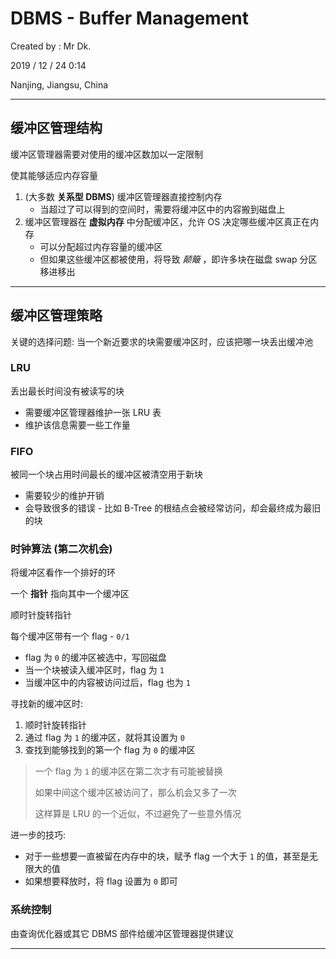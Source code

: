 # DBMS - Buffer Management

Created by : Mr Dk.

2019 / 12 / 24 0:14

Nanjing, Jiangsu, China

---

## 缓冲区管理结构

缓冲区管理器需要对使用的缓冲区数加以一定限制

使其能够适应内存容量

1. (大多数 __关系型 DBMS__) 缓冲区管理器直接控制内存
    * 当超过了可以得到的空间时，需要将缓冲区中的内容搬到磁盘上
2. 缓冲区管理器在 __虚拟内存__ 中分配缓冲区，允许 OS 决定哪些缓冲区真正在内存
    * 可以分配超过内存容量的缓冲区
    * 但如果这些缓冲区都被使用，将导致 _颠簸_ ，即许多块在磁盘 swap 分区移进移出

---

## 缓冲区管理策略

关键的选择问题: 当一个新近要求的块需要缓冲区时，应该把哪一块丢出缓冲池

### LRU

丢出最长时间没有被读写的块

* 需要缓冲区管理器维护一张 LRU 表
* 维护该信息需要一些工作量

### FIFO

被同一个块占用时间最长的缓冲区被清空用于新块

* 需要较少的维护开销
* 会导致很多的错误 - 比如 B-Tree 的根结点会被经常访问，却会最终成为最旧的块

### 时钟算法 (第二次机会)

将缓冲区看作一个排好的环

一个 __指针__ 指向其中一个缓冲区

顺时针旋转指针

每个缓冲区带有一个 flag - `0/1`

* flag 为 `0` 的缓冲区被选中，写回磁盘
* 当一个块被读入缓冲区时，flag 为 `1`
* 当缓冲区中的内容被访问过后，flag 也为 `1`

寻找新的缓冲区时:

1. 顺时针旋转指针
2. 通过 flag 为 `1` 的缓冲区，就将其设置为 `0`
3. 查找到能够找到的第一个 flag 为 `0` 的缓冲区

> 一个 flag 为 `1` 的缓冲区在第二次才有可能被替换
>
> 如果中间这个缓冲区被访问了，那么机会又多了一次
>
> 这样算是 LRU 的一个近似，不过避免了一些意外情况

进一步的技巧:

* 对于一些想要一直被留在内存中的块，赋予 flag 一个大于 `1` 的值，甚至是无限大的值
* 如果想要释放时，将 flag 设置为 `0` 即可

### 系统控制

由查询优化器或其它 DBMS 部件给缓冲区管理器提供建议

---

